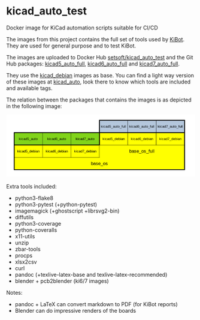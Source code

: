 # kicad_auto_test

Docker image for KiCad automation scripts suitable for CI/CD

The images from this project contains the full set of tools used by [KiBot](http://github.com/INTI-CMNB/KiBot).
They are used for general purpose and to test KiBot.

The images are uploaded to Docker Hub [setsoft/kicad_auto_test](https://hub.docker.com/repository/docker/setsoft/kicad_auto_test) and
the Git Hub packages: [kicad5_auto_full](https://github.com/INTI-CMNB/kicad_auto_test/pkgs/container/kicad5_auto_full),
[kicad6_auto_full](https://github.com/INTI-CMNB/kicad_auto_test/pkgs/container/kicad6_auto_full) and
[kicad7_auto_full](https://github.com/INTI-CMNB/kicad_auto_test/pkgs/container/kicad7_auto_full).

They use the [kicad_debian](http://github.com/INTI-CMNB/kicad_debian) images as base.
You can find a light way version of these images at [kicad_auto](http://github.com/INTI-CMNB/kicad_auto),
look there to know which tools are included and available tags.

The relation between the packages that contains the images is as depicted in the following image:

![Layers](Layers.png)

Extra tools included:

* python3-flake8
* python3-pytest (+python-pytest)
* imagemagick (+ghostscript +librsvg2-bin)
* diffutils
* python3-coverage
* python-coveralls
* x11-utils
* unzip
* zbar-tools
* procps
* xlsx2csv
* curl
* pandoc (+texlive-latex-base and texlive-latex-recommended)
* blender + pcb2blender (ki6/7 images)

Notes:
* pandoc + LaTeX can convert markdown to PDF (for KiBot reports)
* Blender can do impressive renders of the boards
